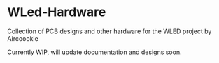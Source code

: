 # WLed-Hardware
Collection of PCB designs and other hardware for the WLED project by Aircoookie


Currently WIP, will update documentation and designs soon. 
